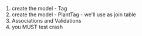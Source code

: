 1. create the model - Tag
2. create the model - PlantTag -  we'll use as join table
3. Associations and Validations
4. you MUST test crash

